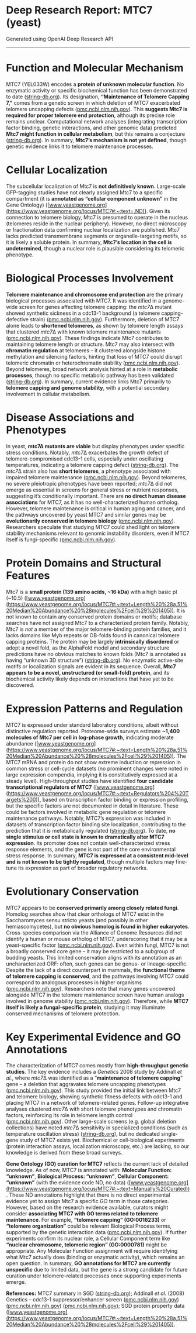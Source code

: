 # Deep Research Report: MTC7 (yeast)

Generated using OpenAI Deep Research API

---

# Function and Molecular Mechanism  
MTC7 (YEL033W) encodes a **protein of unknown molecular function**. No enzymatic activity or specific biochemical function has been demonstrated to date ([string-db.org](https://string-db.org/network/4932.YEL033W#:~:text=,%28139%20aa%29)). Its designation, **“Maintenance of Telomere Capping 7,”** comes from a genetic screen in which deletion of MTC7 exacerbated telomere uncapping defects ([pmc.ncbi.nlm.nih.gov](https://pmc.ncbi.nlm.nih.gov/articles/PMC2600956/#:~:text=number%20of%20genes%20of%20previously,aspects%20of%20eukaryotic%20cell%20biology)). This **suggests Mtc7 is required for proper telomere end protection**, although its precise role remains unclear. Computational network analyses (integrating transcription factor binding, genetic interactions, and other genomic data) predicted **Mtc7 might function in cellular metabolism**, but this remains a conjecture ([string-db.org](https://string-db.org/network/4932.YEL033W#:~:text=,%28139%20aa%29)). In summary, **Mtc7’s mechanism is not yet defined**, though genetic evidence links it to telomere maintenance processes.  

# Cellular Localization  
The subcellular localization of Mtc7 is **not definitively known**. Large-scale GFP-tagging studies have not clearly assigned Mtc7 to a specific compartment (it is **annotated as “cellular component unknown”** in the Gene Ontology) ([www.yeastgenome.org](https://www.yeastgenome.org/locus/MTC7#:~:text=,ND)). Given its connection to telomere biology, Mtc7 is presumed to operate in the nucleus (telomeres reside in the nuclear periphery). However, no direct microscopy or fractionation data confirming nuclear localization are published. Mtc7 lacks predicted transmembrane segments or organelle-targeting motifs, so it is likely a soluble protein. In summary, **Mtc7’s location in the cell is undetermined**, though a nuclear role is plausible considering its telomeric phenotype.  

# Biological Processes Involvement  
**Telomere maintenance and chromosome end protection** are the primary biological processes associated with MTC7. It was identified in a genome-wide screen for genes affecting telomere capping: the *mtc7*∆ mutant showed synthetic sickness in a cdc13-1 background (a telomere capping-defective strain) ([pmc.ncbi.nlm.nih.gov](https://pmc.ncbi.nlm.nih.gov/articles/PMC2600956/#:~:text=number%20of%20genes%20of%20previously,aspects%20of%20eukaryotic%20cell%20biology)). Furthermore, deletion of MTC7 alone leads to **shortened telomeres**, as shown by telomere length assays that clustered *mtc7*∆ with known telomere maintenance mutants ([pmc.ncbi.nlm.nih.gov](https://pmc.ncbi.nlm.nih.gov/articles/PMC2600956/#:~:text=clues%20to%20their%20putative%20function,that%20Rtc1%20might%20influence%20telomere)). These findings indicate Mtc7 contributes to maintaining telomere length or structure. Mtc7 may also intersect with **chromatin regulation** at telomeres – it clustered alongside histone methylation and silencing factors, hinting that loss of MTC7 could disrupt telomeric chromatin or heterochromatin stability ([pmc.ncbi.nlm.nih.gov](https://pmc.ncbi.nlm.nih.gov/articles/PMC2600956/#:~:text=clues%20to%20their%20putative%20function,that%20Rtc1%20might%20influence%20telomere)). Beyond telomeres, broad network analysis hinted at a role in **metabolic processes**, though no specific metabolic pathway has been validated ([string-db.org](https://string-db.org/network/4932.YEL033W#:~:text=,%28139%20aa%29)). In summary, current evidence links Mtc7 primarily to **telomere capping and genome stability**, with a potential secondary involvement in cellular metabolism.  

# Disease Associations and Phenotypes  
In yeast, **mtc7∆ mutants are viable** but display phenotypes under specific stress conditions. Notably, *mtc7*∆ exacerbates the growth defect of telomere-compromised cdc13-1 cells, especially under oscillating temperatures, indicating a telomere capping defect ([string-db.org](https://string-db.org/network/4932.YEL033W#:~:text=,%28139%20aa%29)). The *mtc7*∆ strain also has **short telomeres**, a phenotype associated with impaired telomere maintenance ([pmc.ncbi.nlm.nih.gov](https://pmc.ncbi.nlm.nih.gov/articles/PMC2600956/#:~:text=clues%20to%20their%20putative%20function,that%20Rtc1%20might%20influence%20telomere)). Beyond telomeres, no severe pleiotropic phenotypes have been reported; *mtc7*∆ did not emerge as essential in screens for general stress or nutrient responses, suggesting it’s conditionally important. There are **no direct human disease associations** for MTC7, as it has no well-characterized human ortholog. However, telomere maintenance is critical in human aging and cancer, and the pathways uncovered by yeast MTC7 and similar genes may be **evolutionarily conserved in telomere biology** ([pmc.ncbi.nlm.nih.gov](https://pmc.ncbi.nlm.nih.gov/articles/PMC2600956/#:~:text=In%20conclusion%2C%20the%20budding%20yeast,thereby%20affect%20cancer%20and%2For%20aging)). Researchers speculate that studying MTC7 could shed light on telomere stability mechanisms relevant to genomic instability disorders, even if MTC7 itself is fungi-specific ([pmc.ncbi.nlm.nih.gov](https://pmc.ncbi.nlm.nih.gov/articles/PMC2600956/#:~:text=In%20conclusion%2C%20the%20budding%20yeast,thereby%20affect%20cancer%20and%2For%20aging)).  

# Protein Domains and Structural Features  
Mtc7 is a **small protein (139 amino acids, ~16 kDa)** with a high basic pI (~10.5) ([www.yeastgenome.org](https://www.yeastgenome.org/locus/MTC7#:~:text=Length%20%28a,51%20Median%20Abundance%20%28molecules%2Fcell%29%201405)). It is not known to contain any conserved protein domains or motifs; database searches have not assigned Mtc7 to a characterized protein family. Notably, Mtc7 is *not* a member of the major telomere-binding protein families, and it lacks domains like Myb repeats or OB-folds found in canonical telomere capping proteins. The protein may be largely **intrinsically disordered** or adopt a novel fold, as the AlphaFold model and secondary structure predictions have no obvious matches to known folds (Mtc7 is annotated as having “unknown 3D structure”)  ([string-db.org](https://string-db.org/network/4932.YEL033W#:~:text=Experiments%20%20,%28139%20aa%29)). No enzymatic active-site motifs or localization signals are evident in its sequence. Overall, **Mtc7 appears to be a novel, unstructured (or small-fold) protein**, and its biochemical activity likely depends on interactions that have yet to be discovered.  

# Expression Patterns and Regulation  
MTC7 is expressed under standard laboratory conditions, albeit without distinctive regulation reported. Proteome-wide surveys estimate **~1,400 molecules of Mtc7 per cell in log-phase growth**, indicating moderate abundance ([www.yeastgenome.org](https://www.yeastgenome.org/locus/MTC7#:~:text=Length%20%28a,51%20Median%20Abundance%20%28molecules%2Fcell%29%201405)). The MTC7 mRNA and protein do not show extreme induction or repression in common stress or cell-cycle datasets (no prominent changes were noted in large expression compendia, implying it is constitutively expressed at a steady level). High-throughput studies have identified **four candidate transcriptional regulators of MTC7** ([www.yeastgenome.org](https://www.yeastgenome.org/locus/MTC7#:~:text=Regulators%204%20Targets%200)), based on transcription factor binding or expression profiling, but the specific factors are not documented in detail in literature. These could be factors involved in metabolic gene regulation or telomere maintenance pathways. Notably, MTC7’s expression was included in datasets of transcription factor binding site localization, contributing to the prediction that it is metabolically regulated ([string-db.org](https://string-db.org/network/4932.YEL033W#:~:text=,%28139%20aa%29)). To date, **no single stimulus or cell state is known to dramatically alter MTC7 expression**. Its promoter does not contain well-characterized stress response elements, and the gene is not part of the core environmental stress response. In summary, **MTC7 is expressed at a consistent mid-level and is not known to be tightly regulated**, though multiple factors may fine-tune its expression as part of broader regulatory networks.  

# Evolutionary Conservation  
MTC7 appears to be **conserved primarily among closely related fungi**. Homolog searches show that clear orthologs of MTC7 exist in the Saccharomyces sensu stricto yeasts (and possibly in other hemiascomycetes), but **no obvious homolog is found in higher eukaryotes**. Cross-species comparison via the Alliance of Genome Resources did not identify a human or mouse ortholog of MTC7, underscoring that it may be a yeast-specific factor ([pmc.ncbi.nlm.nih.gov](https://pmc.ncbi.nlm.nih.gov/articles/PMC2600956/#:~:text=In%20conclusion%2C%20the%20budding%20yeast,thereby%20affect%20cancer%20and%2For%20aging)). Even within fungi, MTC7 is not a broadly conserved core gene – it may be restricted to a subgroup of budding yeasts. This limited conservation aligns with its annotation as an uncharacterized ORF: often, such genes can be genus- or lineage-specific. Despite the lack of a direct counterpart in mammals, the **functional theme of telomere capping is conserved**, and the pathways involving MTC7 could correspond to analogous processes in higher organisms ([pmc.ncbi.nlm.nih.gov](https://pmc.ncbi.nlm.nih.gov/articles/PMC2600956/#:~:text=In%20conclusion%2C%20the%20budding%20yeast,thereby%20affect%20cancer%20and%2For%20aging)). Researchers note that many genes uncovered alongside MTC7 in the telomere maintenance screen have human analogs involved in genome stability ([pmc.ncbi.nlm.nih.gov](https://pmc.ncbi.nlm.nih.gov/articles/PMC2600956/#:~:text=In%20conclusion%2C%20the%20budding%20yeast,thereby%20affect%20cancer%20and%2For%20aging)). Therefore, while **MTC7 itself is likely a fungal-specific protein**, studying it may illuminate conserved mechanisms of telomere protection.  

# Key Experimental Evidence and GO Annotations  
The characterization of MTC7 comes mostly from **high-throughput genetic studies**. The key evidence includes a *Genetics* 2008 study by Addinall *et al.*, where *mtc7*∆ was identified as a “**maintenance of telomere capping**” gene – a deletion that aggravates telomere uncapping phenotypes ([pmc.ncbi.nlm.nih.gov](https://pmc.ncbi.nlm.nih.gov/articles/PMC2600956/#:~:text=number%20of%20genes%20of%20previously,aspects%20of%20eukaryotic%20cell%20biology)). This study provided the initial link between Mtc7 and telomere biology, showing synthetic fitness defects with cdc13-1 and placing MTC7 in a network of telomere-related genes. Follow-up integrative analyses clustered *mtc7*∆ with short telomere phenotypes and chromatin factors, reinforcing its role in telomere length control ([pmc.ncbi.nlm.nih.gov](https://pmc.ncbi.nlm.nih.gov/articles/PMC2600956/#:~:text=clues%20to%20their%20putative%20function,that%20Rtc1%20might%20influence%20telomere)). Other large-scale screens (e.g. global deletion collections) have noted *mtc7*∆ sensitivity in specialized conditions (such as temperature oscillation stress) ([string-db.org](https://string-db.org/network/4932.YEL033W#:~:text=,%28139%20aa%29)), but no dedicated single-gene study of MTC7 exists yet. Biochemical or cell-biological experiments (protein interaction assays, localization microscopy, etc.) are lacking, so our knowledge is derived from these broad surveys.  

**Gene Ontology (GO) curation for MTC7** reflects the current lack of detailed knowledge. As of now, MTC7 is annotated with: **Molecular Function: “unknown”**, **Biological Process: “unknown”**, **Cellular Component: “unknown”** (with the evidence code ND, no data) ([www.yeastgenome.org](https://www.yeastgenome.org/locus/MTC7#:~:text=Manually%20Curated)). These ND annotations highlight that there is no direct experimental evidence yet to assign Mtc7 a specific GO term in those categories. However, based on the research evidence available, curators might consider **associating MTC7 with GO terms related to telomere maintenance**. For example, **“telomere capping” (GO:0016233)** or **“telomere organization”** could be relevant Biological Process terms, supported by the genetic interaction data ([pmc.ncbi.nlm.nih.gov](https://pmc.ncbi.nlm.nih.gov/articles/PMC2600956/#:~:text=clues%20to%20their%20putative%20function,that%20Rtc1%20might%20influence%20telomere)). If further experiments confirm its nuclear role, a Cellular Component term like **“nuclear chromosome, telomeric region” (GO:0000781)** might be appropriate. Any Molecular Function assignment will require identifying what Mtc7 actually does (binding or enzymatic activity), which remains an open question. In summary, **GO annotations for MTC7 are currently unspecific** due to limited data, but the gene is a strong candidate for future curation under telomere-related processes once supporting experiments emerge.  

**References:** MTC7 summary in SGD ([string-db.org](https://string-db.org/network/4932.YEL033W#:~:text=,%28139%20aa%29)); Addinall *et al.* (2008) Genetics – cdc13-1 suppressor/enhancer screen ([pmc.ncbi.nlm.nih.gov](https://pmc.ncbi.nlm.nih.gov/articles/PMC2600956/#:~:text=number%20of%20genes%20of%20previously,aspects%20of%20eukaryotic%20cell%20biology)) ([pmc.ncbi.nlm.nih.gov](https://pmc.ncbi.nlm.nih.gov/articles/PMC2600956/#:~:text=clues%20to%20their%20putative%20function,that%20Rtc1%20might%20influence%20telomere)) ([pmc.ncbi.nlm.nih.gov](https://pmc.ncbi.nlm.nih.gov/articles/PMC2600956/#:~:text=In%20conclusion%2C%20the%20budding%20yeast,thereby%20affect%20cancer%20and%2For%20aging)); SGD protein property data ([www.yeastgenome.org](https://www.yeastgenome.org/locus/MTC7#:~:text=Length%20%28a,51%20Median%20Abundance%20%28molecules%2Fcell%29%201405)).